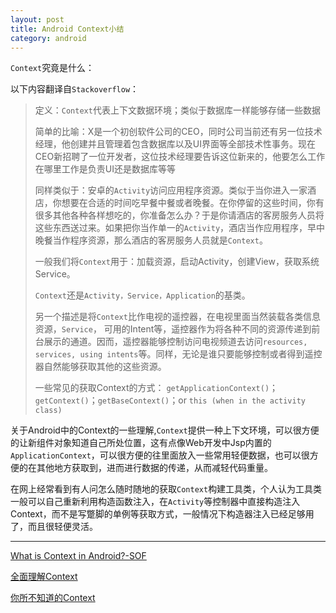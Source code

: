 ```yaml
---
layout: post
title: Android Context小结
category: android
---
```

`Context`究竟是什么：

以下内容翻译自`Stackoverflow`：          

> 定义：`Context`代表上下文数据环境；类似于数据库一样能够存储一些数据
> 
> 简单的比喻：X是一个初创软件公司的CEO，同时公司当前还有另一位技术经理，他创建并且管理着包含数据库以及UI界面等全部技术性事务。现在CEO新招聘了一位开发者，这位技术经理要告诉这位新来的，他要怎么工作在哪里工作是负责UI还是数据库等等
> 
> 同样类似于：安卓的`Activity`访问应用程序资源。类似于当你进入一家酒店，你想要在合适的时间吃早餐中餐或者晚餐。在你停留的这些时间，你有很多其他各种各样想吃的，你准备怎么办？于是你请酒店的客房服务人员将这些东西送过来。如果把你当作单一的`Activity`，酒店当作应用程序，早中晚餐当作程序资源，那么酒店的客房服务人员就是`Context`。
> 
> 一般我们将`Context`用于：加载资源，启动Activity，创建View，获取系统Service。
> 
> `Context`还是`Activity，Service，Application`的基类。
> 
> 另一个描述是将`Context`比作电视的遥控器，在电视里面当然装载各类信息资源，`Service`， 可用的Intent等，遥控器作为将各种不同的资源传递到前台展示的通道。因而，遥控器能够控制访问电视频道去访问`resources, services, using intents`等。同样，无论是谁只要能够控制或者得到遥控器自然能够获取其他的这些资源。
> 
> 一些常见的获取Context的方式：
> `getApplicationContext()`；`getContext()`；`getBaseContext()`；or `this (when in the activity class)`
> 




关于Android中的Context的一些理解,`Context`提供一种上下文环境，可以很方便的让新组件对象知道自己所处位置，这有点像Web开发中Jsp内置的`ApplicationContext`，可以很方便的往里面放入一些常用轻便数据，也可以很方便的在其他地方获取到，进而进行数据的传递，从而减轻代码重量。

在网上经常看到有人问怎么随时随地的获取`Context`构建工具类，个人认为工具类一般可以自己重新利用构造函数注入，在`Activity`等控制器中直接构造注入Context，而不是写蹩脚的单例等获取方式，一般情况下构造器注入已经足够用了，而且很轻便灵活。







---

[What is Context in Android?-SOF](http://stackoverflow.com/questions/3572463/what-is-context-in-android)

[全面理解Context](http://www.cnblogs.com/android100/p/Android-Context.html)

[你所不知道的Context](http://blog.csdn.net/qinjuning/article/details/7310620)